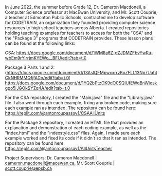 In June 2022, the summer before Grade 12, Dr. Cameron Macdonell, a Computer Science professor at MacEwan University, and Mr. Scott Couprie, a teacher at Edmonton Public Schools, contracted me to develop software for CODETRAIN, an organization they founded providing computer science resources to high school teachers across Alberta. I created repositories holding teaching examples for teachers to access for both the "CSA" and the "Package 3" programs that CODETRAIN provides. These lesson plans can be found at the following links:

CSA:
https://docs.google.com/document/d/1WM8a6Z-dZJDMZFbvYwRu-wbEm9rYirrjmKYEWo__BFU/edit?tab=t.0

Package 3 Parts 1 and 2:
(https://docs.google.com/document/d/13AsIQFMpwxxrrzKoZFLL13Np7UahtCkNHRMMQfjfADo/edit?tab=t.0)
https://docs.google.com/document/d/1YQ2bPtzOK9dO0SQIUfEWqBnWieskgpo5iJGOkSYZq4A/edit?tab=t.0

For the CSA repository, I created the "Main.java" file and the "Library.java" file. I also went through each example, fixing any broken code, making sure each example ran as intended. The repository can be found here: 
https://replit.com/@antonroupassov1/CSAAllUnits


For the Package 3 repository, I created an HTML file that provides an explanation and demonstration of each coding example, as well as the "index.html" and the "indexstyle.css" files. Again, I made sure each example worked and fixed its code if it didn't so that it ran as intended. The repository can be found here:
https://replit.com/@antonroupassov1/AllUnitsTeacher


Project Supervisors: Dr. Cameron Macdonell | cameron.macdonell@macewan.ca, Mr. Scott Couprie | scott.couprie@epsb.ca
